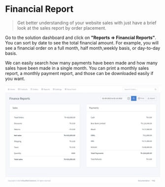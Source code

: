 # Financial Report

> Get better understanding of your website sales with just have a brief look at the sales report by order placement.

Go to the solution dashboard and click on **"Reports => Financial Reports"**. You can sort by date to see the total financial amount. For example, you will see a financial order on a full month, half month,weekly basis, or day-to-day basis.

We can easily search how many payments have been made and how many sales have been made in a single month. You can print a monthly sales report, a monthly payment report, and those can be downloaded easily if you want.

![image](img/50.png)